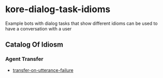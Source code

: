 # kore-dialog-task-idioms

Example bots with dialog tasks that show different idioms can be used to have a conversation with a user

## Catalog Of Idiosm


### Agent Transfer

- [transfer-on-utterance-failure](./transfer-on-utterance-failure/README.md) 
